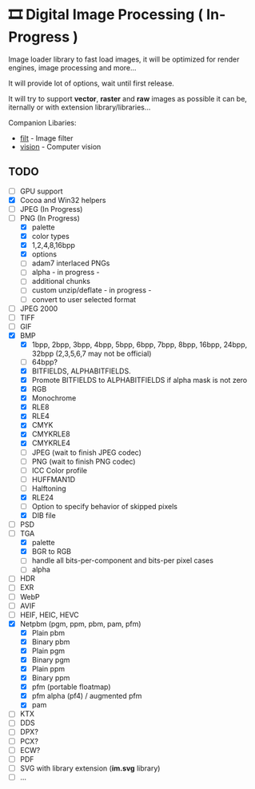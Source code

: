 # 🎞 Digital Image Processing ( In-Progress )

Image loader library to fast load images, it will be optimized for render engines, image processing and more...

It will provide lot of options, wait until first release. 

It will try to support **vector**, **raster** and **raw** images as possible it can be, iternally or with extension library/libraries...

Companion Libaries:

- [filt](https://github.com/recp/filt) - Image filter
- [vision](https://github.com/recp/vision) - Computer vision

TODO
-----
- [ ] GPU support
- [x] Cocoa and Win32 helpers
- [ ] JPEG (In Progress)
- [ ] PNG (In Progress)
  - [x] palette
  - [x] color types
  - [x] 1,2,4,8,16bpp
  - [x] options
  - [ ] adam7 interlaced PNGs
  - [ ] alpha - in progress -
  - [ ] additional chunks
  - [ ] custom unzip/deflate - in progress -
  - [ ] convert to user selected format
- [ ] JPEG 2000
- [ ] TIFF
- [ ] GIF
- [x] BMP
  - [x] 1bpp, 2bpp, 3bpp, 4bpp, 5bpp, 6bpp, 7bpp, 8bpp, 16bpp, 24bpp, 32bpp (2,3,5,6,7 may not be official)
  - [ ] 64bpp?
  - [x] BITFIELDS, ALPHABITFIELDS. 
  - [x] Promote BITFIELDS to ALPHABITFIELDS if alpha mask is not zero
  - [x] RGB
  - [x] Monochrome
  - [x] RLE8 
  - [x] RLE4
  - [x] CMYK
  - [x] CMYKRLE8
  - [x] CMYKRLE4
  - [ ] JPEG (wait to finish JPEG codec)
  - [ ] PNG (wait to finish PNG codec)
  - [ ] ICC Color profile
  - [ ] HUFFMAN1D
  - [ ] Halftoning
  - [x] RLE24
  - [ ] Option to specify behavior of skipped pixels 
  - [x] DIB file
- [ ] PSD
- [ ] TGA
  - [x] palette
  - [x] BGR to RGB
  - [ ] handle all bits-per-component and bits-per pixel cases
  - [ ] alpha
- [ ] HDR
- [ ] EXR
- [ ] WebP
- [ ] AVIF
- [ ] HEIF, HEIC, HEVC
- [x] Netpbm (pgm, ppm, pbm, pam, pfm)
  - [x] Plain pbm
  - [x] Binary pbm
  - [x] Plain pgm
  - [x] Binary pgm
  - [x] Plain ppm
  - [x] Binary ppm
  - [x] pfm (portable floatmap)
  - [x] pfm alpha (pf4) / augmented pfm
  - [x] pam
- [ ] KTX
- [ ] DDS
- [ ] DPX?
- [ ] PCX?
- [ ] ECW?
- [ ] PDF
- [ ] SVG with library extension (**im.svg** library)
- [ ] ...
